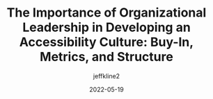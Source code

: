 ---
author: jeffkline2
date: 2022-05-19
draft: true
permalink: false
publisher: microassist
tags:
  - interviews
  - accessibility
  - leadership
  - culture
  - metrics
target_url: https://www.microassist.com/digital-accessibility/organizational_leadership_accessibility/
title: "The Importance of Organizational Leadership in Developing an Accessibility Culture: Buy-In, Metrics, and Structure"
---